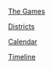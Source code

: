 [The Games](TheGames.md)

[Districts](Districts.md)

[Calendar](Calendar.md)

[Timeline](Timeline.md)
